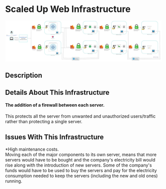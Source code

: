 # Scaled Up Web Infrastructure

![Image of a scaled up web infrastructure](3-scale_up.jpg)


## Description

## Details About This Infrastructure

#### The addition of a firewall between each server.
This protects all the server from unwanted and unauthorized users/traffic rather than protecting a single server.

## Issues With This Infrastructure

*High maintenance costs.<br/>Moving each of the major components to its own server, means that more servers would have to be bought and the company's electricity bill would rise along with the introduction of new servers. Some of the company's funds would have to be used to buy the servers and pay for the electricity consumption needed to keep the servers (including the new and old ones) running.
